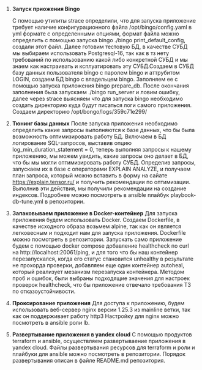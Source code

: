 1. **Запуск приожения Bingo**

   С помощью утилиты strace определили, что для запуска приложение требует наличие конфигурационного файла /opt/bingo/config.yaml в yml формате с определенными опциями, формат файла можно определить с помощью запуска bingo ./bingo print_default_config, создали этот файл.
   Далее готовим тестовую БД, в качестве СУБД мы выбираем использовать Postgresql-16, так как в тз нету требований по использованию какой либо конкретной СУБД и мы знаем как настраивать и ксплуатировать эту СУБД.Создаем в СУБД базу данных пользователя bingo с паролем bingo и аттрубитом LOGIN, создаем БД bingo с владельцем bingo.
   Заполняем ее с помощью запуска приложения bingo prepare_db.
   После окончания заполнения быза запускаем ./bingo run_server и ловим ошибку, далее через strace выясняем что для запуска bingo необходимо создать директорию куда будут писаться логи самого приложения.
   Создаем директорию /opt/bongo/logs/359c71e299/
2. **Тюнинг базы данных**
   После запуска приложения необходимо определить какие запросы выполняются к базе данных, что бы была возможность оптимизировать работу БД.
   Включаем в БД логирование SQL-запросов, выставив опцию log_min_duration_statement = 0, теперь выполняя запросы к нашему приложению, мы можем увидить, какие запросы оно делает в БД, что бы мы могли оптимизировать работу СУБД.
   Определив запросы, запускаем их в базе с операторами EXPLAIN ANALYZE, и получаем план запроса, который можно вставить в форму на сайате https://explain.tensor.ru/ и получить рекомендации по оптимизации.
   Выполнив эти действия, мы получили рекомендации на создание индексов. Подробнее можно посмотреть в ansible плайбук playbook-db-tune.yml в репозитории.
3. **Запаковываем приложение в Docker-контейнер**
   Для запуска приложения будем использовать Docker. Создаем Dockerfile, в качестве исходного образа возьмем alpine, так как он является легковесным и подходит нам для запуска приложения. Dockerfile можно посмотреть в репозитории.
   Запускать само приложение будем с помощью docker compose добавление healthcheck по curl на http://localhost:20061/ping, и для того что бы наш контейнер перезапускался, когда его статус становится unhealthy в результате не прохорда проверки,
   добавляем еще один контейнер autoheal, который реализует мезанизм перезапуска контейнера. Методом проб и ошибок, были выбраны подходящие значения для настроек проверок healthcheck, что бы приложение отвечало требования ТЗ по отказоустойчивости.
5. **Проксирование приложения**
   Для доступа к приложению, будем использовать веб-сервер nginx версии 1.25.3 из mainline ветки, так как он поддерживает работу http3
   Настройку для nginx можно посмотреть в ansible роли lb.
6. **Развертывание приложения в yandex cloud**
   С помощью продуктов terraform и ansible, осуществляем развертываение приложения в yandex cloud. Файлы развертывания ресурсов для terraform и роли и плайбуки для ansible можно посмотреть в репозитории. Порядок развертывания описан в файле README.md репозитория.
